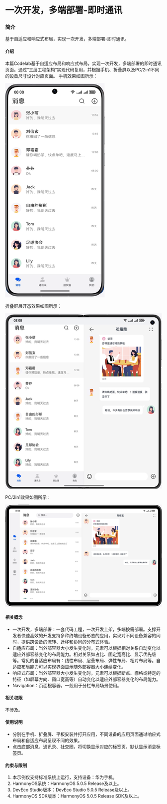 # 一次开发，多端部署-即时通讯

### 简介

基于自适应和响应式布局，实现一次开发，多端部署-即时通讯。

#### 介绍

本篇Codelab基于自适应布局和响应式布局，实现一次开发，多端部署的即时通讯页面。通过“三层工程架构”实现代码复用，并根据手机、折叠屏以及PC/2in1不同的设备尺寸设计对应页面。
手机效果如图所示：

![](screenshots/device/phone.png)

折叠屏展开态效果如图所示：

![](screenshots/device/foldable.png)

PC/2in1效果如图所示：

![](screenshots/device/pad.png)

#### 相关概念

- 一次开发，多端部署：一套代码工程，一次开发上架，多端按需部署。支撑开发者快速高效的开发支持多种终端设备形态的应用，实现对不同设备兼容的同时，提供跨设备的流转、迁移和协同的分布式体验。
- 自适应布局：当外部容器大小发生变化时，元素可以根据相对关系自动变化以适应外部容器变化的布局能力。相对关系如占比、固定宽高比、显示优先级等。常见的自适应布局有：线性布局、层叠布局、弹性布局、相对布局等。自适应布局能力可以实现界面显示随外部容器大小连续变化。
- 响应式布局：当外部容器大小发生变化时，元素可以根据断点、栅格或特定的特征（如屏幕方向、窗口宽高等）自动变化以适应外部容器变化的布局能力。
- Navigation：页面根容器，一般用于分栏布局场景使用。

#### 相关权限

不涉及。

#### 使用说明

- 分别在手机、折叠屏、平板安装并打开应用，不同设备的应用页面通过响应式布局和自适应布局呈现不同的效果。
- 点击底部消息、通讯录、社交圈，将切换显示对应的标签页，默认显示消息标签页。

#### 约束与限制

1. 本示例仅支持标准系统上运行，支持设备：华为手机。
2. HarmonyOS系统：HarmonyOS 5.0.5 Release及以上。
3. DevEco Studio版本：DevEco Studio 5.0.5 Release及以上。
4. HarmonyOS SDK版本：HarmonyOS 5.0.5 Release SDK及以上。
